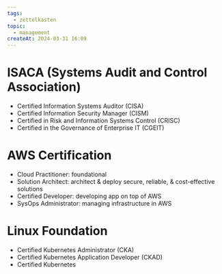 ```yaml
---
tags:
  - zettelkasten
topic:
  - management
createAt: 2024-03-31 16:09
---
```

# ISACA (Systems Audit and Control Association)
- Certified Information Systems Auditor (CISA)
- Certified Information Security Manager (CISM)
- Certified in Risk and Information Systems Control (CRISC)
- Certified in the Governance of Enterprise IT (CGEIT)
# AWS Certification
- Cloud Practitioner: foundational
- Solution Architect: architect & deploy secure, reliable, & cost-effective solutions
- Certified Developer: developing app on top of AWS
- SysOps Administrator: managing infrastructure in AWS
# Linux Foundation
- Certified Kubernetes Administrator (CKA)
- Certified Kubernetes Application Developer (CKAD)
- Certified Kubernetes